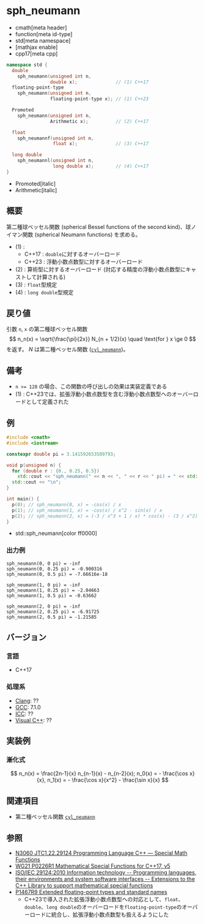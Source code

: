 # sph_neumann
* cmath[meta header]
* function[meta id-type]
* std[meta namespace]
* [mathjax enable]
* cpp17[meta cpp]

```cpp
namespace std {
  double
    sph_neumann(unsigned int n,
                double x);              // (1) C++17
  floating-point-type
    sph_neumann(unsigned int n,
                floating-point-type x); // (1) C++23

  Promoted
    sph_neumann(unsigned int n,
                Arithmetic x);          // (2) C++17

  float
    sph_neumannf(unsigned int n,
                 float x);              // (3) C++17

  long double
    sph_neumannl(unsigned int n,
                 long double x);        // (4) C++17
}
```
* Promoted[italic]
* Arithmetic[italic]

## 概要
第二種球ベッセル関数 (spherical Bessel functions of the second kind)、球ノイマン関数 (spherical Neumann functions) を求める。

- (1) :
    - C++17 : `double`に対するオーバーロード
    - C++23 : 浮動小数点数型に対するオーバーロード
- (2) : 算術型に対するオーバーロード (対応する精度の浮動小数点数型にキャストして計算される)
- (3) : `float`型規定
- (4) : `long double`型規定


## 戻り値
引数 `n`, `x` の第二種球ベッセル関数
$$
n_n(x) = \sqrt{\frac{\pi}{2x}} N_{n + 1/2}(x)
\quad \text{for } x \ge 0
$$
を返す。
$N$ は第二種ベッセル関数 ([`cyl_neumann`](cyl_neumann.md))。


## 備考
- `n >= 128` の場合、この関数の呼び出しの効果は実装定義である
- (1) : C++23では、拡張浮動小数点数型を含む浮動小数点数型へのオーバーロードとして定義された


## 例
```cpp example
#include <cmath>
#include <iostream>

constexpr double pi = 3.141592653589793;

void p(unsigned n) {
  for (double r : {0., 0.25, 0.5})
    std::cout << "sph_neumann(" << n << ", " << r << " pi) = " << std::sph_neumann(n, r * pi) << "\n";
  std::cout << "\n";
}

int main() {
  p(0); // sph_neumann(0, x) = -cos(x) / x
  p(1); // sph_neumann(1, x) = -cos(x) / x^2 - sin(x) / x
  p(2); // sph_neumann(2, x) = (-3 / x^3 + 1 / x) * cos(x) - (3 / x^2) * sin(x)
}
```
* std::sph_neumann[color ff0000]

### 出力例
```
sph_neumann(0, 0 pi) = -inf
sph_neumann(0, 0.25 pi) = -0.900316
sph_neumann(0, 0.5 pi) = -7.66616e-18

sph_neumann(1, 0 pi) = -inf
sph_neumann(1, 0.25 pi) = -2.04663
sph_neumann(1, 0.5 pi) = -0.63662

sph_neumann(2, 0 pi) = -inf
sph_neumann(2, 0.25 pi) = -6.91725
sph_neumann(2, 0.5 pi) = -1.21585

```


## バージョン
### 言語
- C++17

### 処理系
- [Clang](/implementation.md#clang): ??
- [GCC](/implementation.md#gcc): 7.1.0
- [ICC](/implementation.md#icc): ??
- [Visual C++](/implementation.md#visual_cpp): ??


## 実装例
### 漸化式
$$
n_n(x) = \frac{2n-1}{x} n_{n-1}(x) - n_{n-2}(x);
n_0(x) = - \frac{\cos x}{x}, n_1(x) = - \frac{\cos x}{x^2} - \frac{\sin x}{x}
$$


## 関連項目
- 第二種ベッセル関数 [`cyl_neumann`](cyl_neumann.md)


## 参照
- [N3060 JTC1.22.29124 Programming Language C++ — Special Math Functions](http://www.open-std.org/jtc1/sc22/wg21/docs/papers/2010/n3060.pdf)
- [WG21 P0226R1 Mathematical Special Functions for C++17, v5](https://isocpp.org/files/papers/P0226R1.pdf)
- [ISO/IEC 29124:2010 Information technology -- Programming languages, their environments and system software interfaces -- Extensions to the C++ Library to support mathematical special functions](https://www.iso.org/standard/50511.html)
- [P1467R9 Extended floating-point types and standard names](https://www.open-std.org/jtc1/sc22/wg21/docs/papers/2022/p1467r9.html)
    - C++23で導入された拡張浮動小数点数型への対応として、`float`、`double`、`long double`のオーバーロードを`floating-point-type`のオーバーロードに統合し、拡張浮動小数点数型も扱えるようにした
